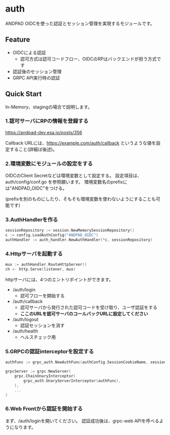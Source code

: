 # auth

ANDPAD OIDCを使った認証とセッション管理を実現するモジュールです。

## Feature

- OIDCによる認証
  - 認可方式は認可コードフロー、OIDCのRPはバックエンドが担う方式です
- 認証後のセッション管理
- GRPC API実行時の認証

## Quick Start 

In-Memory、stagingの場合で説明します。

### 1.認可サーバにRPの情報を登録する

https://andpad-dev.esa.io/posts/356

Callback URLには、https://example.com/auth/callback というような値を設定すること(詳細は後述)。

### 2.環境変数にモジュールの設定をする

OIDCのClient Secretなどは環境変数として設定する。
設定項目は、auth/config/conf.go を参照願います。
環境変数名のprefixには"ANDPAD_OIDC"をつける。

(prefixを別のものにしたり、そもそも環境変数を使わないようにすることも可能です)

### 3.AuthHandlerを作る

```go
sessionRepository := session.NewMemorySessionRepository()
c := config.LoadAuthConfig("ANDPAD_OIDC")
authHandler := auth_handler.NewAuthHandler(*c, sessionRepository)
```

### 4.Httpサーバを起動する

```go
mux := authHandler.RouteHttpServer()
ch <- http.Serve(listener, mux)
```

httpサーバには、4つのエントリポイントができます。

- /auth/login
  - 認可フローを開始する
- /auth/callback
  - 認可サーバから発行された認可コードを受け取り、ユーザ認証をする
  - **ここのURLを認可サーバのコールバックURLに設定してください**
- /auth/logout 
  - 認証セッションを消す
- /auth/health
  - ヘルスチェック用

### 5.GRPCの認証interceptorを設定する

```go
authFunc := grpc_auth.NewAuthFunc(authConfig.SessionCookieName, sessionRepository)

grpcServer := grpc.NewServer(
    grpc.ChainUnaryInterceptor(
        grpc_auth.UnaryServerInterceptor(authFunc),
    ),
    ...
)
```

### 6.Web Frontから認証を開始する

まず、/auth/loginを開いてください。
認証成功後は、grpc-web APIを呼べるようになります。